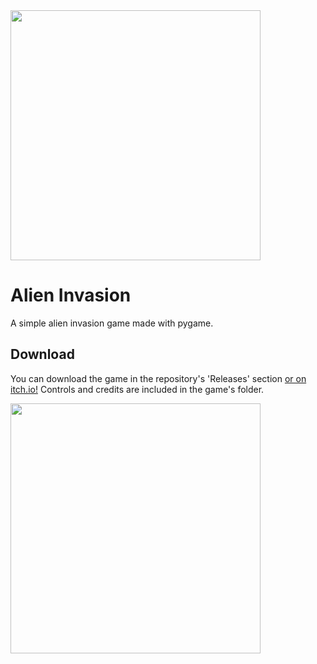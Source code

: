 <img src="https://img.itch.zone/aW1hZ2UvMTM0OTIyOC83ODY0OTk3LnBuZw==/794x1000/%2ByxifP.png" width="400px">

# Alien Invasion
A simple alien invasion game made with pygame.

## Download
You can download the game in the repository's 'Releases' section [or on itch.io!](https://srciaga.itch.io/alien-invasion) Controls and credits are included in the game's folder.

<img src="https://img.itch.zone/aW1hZ2UvMTM0OTIyOC83ODY0OTg0LnBuZw==/794x1000/HjmrlE.png" width="400px">
